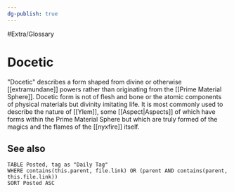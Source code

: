 ```yaml
---
dg-publish: true
---
```

#Extra/Glossary 
# Docetic

"Docetic" describes a form shaped from divine or otherwise [[extramundane]] powers rather than originating from the [[Prime Material Sphere]]. Docetic form is not of flesh and bone or the atomic components of physical materials but divinity imitating life. It is most commonly used to describe the nature of [[Ylem]], some [[Aspect|Aspects]] of which have forms within the Prime Material Sphere but which are truly formed of the magics and the flames of the [[nyxfire]] itself.

## See also

```dataview
TABLE Posted, tag as "Daily Tag"
WHERE contains(this.parent, file.link) OR (parent AND contains(parent, this.file.link))
SORT Posted ASC
```